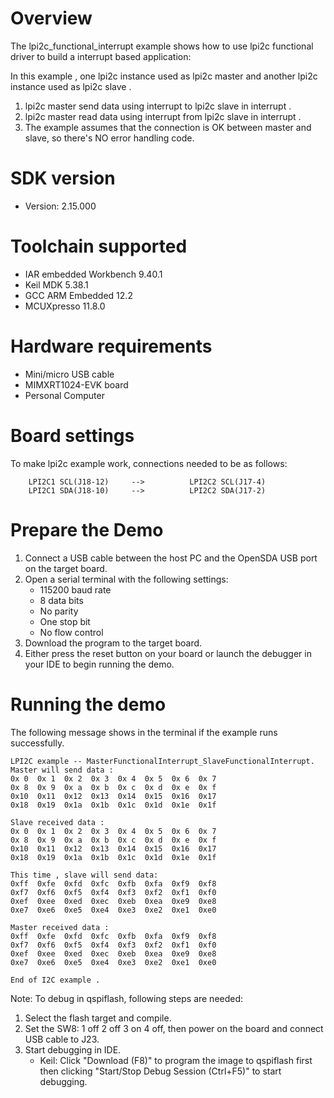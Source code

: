 Overview
========
The lpi2c_functional_interrupt example shows how to use lpi2c functional driver to build a interrupt based application:

In this example , one lpi2c instance used as lpi2c master and another lpi2c instance used as lpi2c slave .
1. lpi2c master send data using interrupt to lpi2c slave in interrupt .
2. lpi2c master read data using interrupt from lpi2c slave in interrupt .
3. The example assumes that the connection is OK between master and slave, so there's NO error handling code.

SDK version
===========
- Version: 2.15.000

Toolchain supported
===================
- IAR embedded Workbench  9.40.1
- Keil MDK  5.38.1
- GCC ARM Embedded  12.2
- MCUXpresso  11.8.0

Hardware requirements
=====================
- Mini/micro USB cable
- MIMXRT1024-EVK board
- Personal Computer

Board settings
==============
To make lpi2c example work, connections needed to be as follows:

        LPI2C1 SCL(J18-12)     -->          LPI2C2 SCL(J17-4)
        LPI2C1 SDA(J18-10)     -->          LPI2C2 SDA(J17-2)

Prepare the Demo
================
1.  Connect a USB cable between the host PC and the OpenSDA USB port on the target board. 
2.  Open a serial terminal with the following settings:
    - 115200 baud rate
    - 8 data bits
    - No parity
    - One stop bit
    - No flow control
3.  Download the program to the target board.
4.  Either press the reset button on your board or launch the debugger in your IDE to begin running the demo.

Running the demo
================
The following message shows in the terminal if the example runs successfully.

~~~~~~~~~~~~~~~~~~~~~~~~~~~~
LPI2C example -- MasterFunctionalInterrupt_SlaveFunctionalInterrupt.
Master will send data :
0x 0  0x 1  0x 2  0x 3  0x 4  0x 5  0x 6  0x 7
0x 8  0x 9  0x a  0x b  0x c  0x d  0x e  0x f
0x10  0x11  0x12  0x13  0x14  0x15  0x16  0x17
0x18  0x19  0x1a  0x1b  0x1c  0x1d  0x1e  0x1f

Slave received data :
0x 0  0x 1  0x 2  0x 3  0x 4  0x 5  0x 6  0x 7
0x 8  0x 9  0x a  0x b  0x c  0x d  0x e  0x f
0x10  0x11  0x12  0x13  0x14  0x15  0x16  0x17
0x18  0x19  0x1a  0x1b  0x1c  0x1d  0x1e  0x1f

This time , slave will send data:
0xff  0xfe  0xfd  0xfc  0xfb  0xfa  0xf9  0xf8
0xf7  0xf6  0xf5  0xf4  0xf3  0xf2  0xf1  0xf0
0xef  0xee  0xed  0xec  0xeb  0xea  0xe9  0xe8
0xe7  0xe6  0xe5  0xe4  0xe3  0xe2  0xe1  0xe0

Master received data :
0xff  0xfe  0xfd  0xfc  0xfb  0xfa  0xf9  0xf8
0xf7  0xf6  0xf5  0xf4  0xf3  0xf2  0xf1  0xf0
0xef  0xee  0xed  0xec  0xeb  0xea  0xe9  0xe8
0xe7  0xe6  0xe5  0xe4  0xe3  0xe2  0xe1  0xe0

End of I2C example .
~~~~~~~~~~~~~~~~~~~~~~~~~~~~

Note:
To debug in qspiflash, following steps are needed:
1. Select the flash target and compile.
2. Set the SW8: 1 off 2 off 3 on 4 off, then power on the board and connect USB cable to J23.
3. Start debugging in IDE.
   - Keil: Click "Download (F8)" to program the image to qspiflash first then clicking "Start/Stop Debug Session (Ctrl+F5)" to start debugging.
